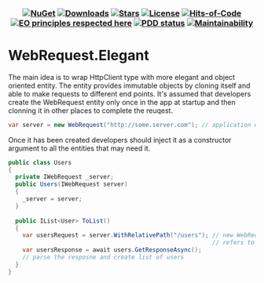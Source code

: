 <h3 align="center">
  
  [![NuGet](https://img.shields.io/nuget/v/WebRequest.Elegant.svg)](https://www.nuget.org/packages/WebRequest.Elegant/)
  [![Downloads](https://img.shields.io/nuget/dt/WebRequest.Elegant.svg)](https://www.nuget.org/WebRequest.Elegant/)
  [![Stars](https://img.shields.io/github/stars/DenisZhukovski/WebRequest.Elegant?color=brightgreen)](https://github.com/DenisZhukovski/WebRequest.Elegant/stargazers)
  [![License](https://img.shields.io/badge/license-MIT-blue.svg)](LICENSE.md)
  [![Hits-of-Code](https://hitsofcode.com/github/deniszhukovski/webrequest.elegant)](https://hitsofcode.com/view/github/deniszhukovski/webrequest.elegant)
  [![EO principles respected here](https://www.elegantobjects.org/badge.svg)](https://www.elegantobjects.org)
  [![PDD status](https://www.0pdd.com/svg?name=deniszhukovski/webrequest.elegant)](https://www.0pdd.com/p?name=deniszhukovski/webrequest.elegant)
  [![Maintainability](https://api.codeclimate.com/v1/badges/a99a88d28ad37a79dbf6/maintainability)](https://codeclimate.com/github/DenisZhukovski/WebRequest.Elegant)
</h3>

# WebRequest.Elegant
The main idea is to wrap HttpClient type with more elegant and object oriented entity. The entity provides immutable objects by cloning itself and able to make requests to different end points. It's assumed that developers create the WebRequest entity only once in the app at startup and then clonning it in other places to complete the reuqest.

```cs
var server = new WebRequest("http://some.server.com"); // application create the WebRequest only once and the reuse it.
```
Once it has been created developers should inject it as a constructor argument to all the entities that may need it.

```cs
public class Users
{
  private IWebRequest _server;
  public Users(IWebRequest server)
  {
    _server = server;
  }
  
  public IList<User> ToList()
  {
    var usersRequest = server.WithRelativePath("/users"); // new WebRequest object will be created and 
                                                          // refers to http://some.server.com/users
    var usersResponse = await users.GetResponseAsync();
    // parse the resposne and create list of users
  }
}
```


